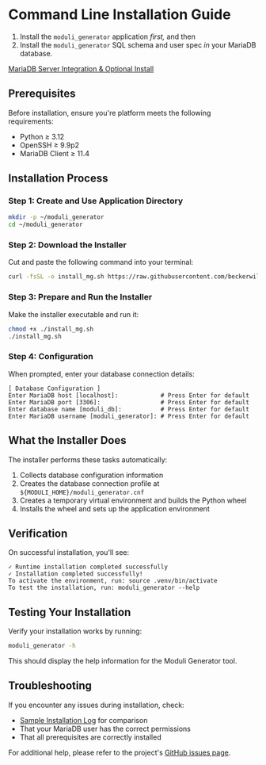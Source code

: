 # Command Line Installation Guide

1. Install the `moduli_generator` application _first,_ and then
2. Install the `moduli_generator` SQL schema and user spec _in_ your MariaDB database.

[MariaDB Server Integration & Optional Install](../database/mariadb.md)

## Prerequisites

Before installation, ensure you're platform meets the following requirements:

- Python ≥ 3.12
- OpenSSH ≥ 9.9p2
- MariaDB Client ≥ 11.4

## Installation Process

### Step 1: Create and Use Application Directory

```bash
mkdir -p ~/moduli_generator
cd ~/moduli_generator

```

### Step 2: Download the Installer

Cut and paste the following command into your terminal:

  ```bash
  curl -fsSL -o install_mg.sh https://raw.githubusercontent.com/beckerwilliams/moduli_generator/HEAD/data/bash_scripts/install_wcnf_mg.sh

  ```

### Step 3: Prepare and Run the Installer

Make the installer executable and run it:

```bash
chmod +x ./install_mg.sh
./install_mg.sh

```

### Step 4: Configuration

When prompted, enter your database connection details:

```list
[ Database Configuration ]
Enter MariaDB host [localhost]:            # Press Enter for default
Enter MariaDB port [3306]:                 # Press Enter for default
Enter database name [moduli_db]:           # Press Enter for default
Enter MariaDB username [moduli_generator]: # Press Enter for default
```

## What the Installer Does

The installer performs these tasks automatically:

1. Collects database configuration information
2. Creates the database connection profile at `${MODULI_HOME}/moduli_generator.cnf`
3. Creates a temporary virtual environment and builds the Python wheel
4. Installs the wheel and sets up the application environment

## Verification

On successful installation, you'll see:

```
✓ Runtime installation completed successfully
✓ Installation completed successfully!
To activate the environment, run: source .venv/bin/activate
To test the installation, run: moduli_generator --help
```

## Testing Your Installation

Verify your installation works by running:

```bash
moduli_generator -h

```

This should display the help information for the Moduli Generator tool.

## Troubleshooting

If you encounter any issues during installation, check:

- [Sample Installation Log](installation_response.md) for comparison
- That your MariaDB user has the correct permissions
- That all prerequisites are correctly installed

For additional help, please refer to the
project's [GitHub issues page](https://github.com/beckerwilliams/moduli_generator/issues).